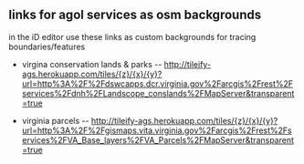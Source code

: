 ## links for agol services as osm backgrounds
in the iD editor use these links as custom backgrounds for tracing boundaries/features 

- virgina conservation lands & parks
-- http://tileify-ags.herokuapp.com/tiles/{z}/{x}/{y}?url=http%3A%2F%2Fdswcapps.dcr.virginia.gov%2Farcgis%2Frest%2Fservices%2Fdnh%2FLandscope_conslands%2FMapServer&transparent=true

- virginia parcels
-- http://tileify-ags.herokuapp.com/tiles/{z}/{x}/{y}?url=http%3A%2F%2Fgismaps.vita.virginia.gov%2Farcgis%2Frest%2Fservices%2FVA_Base_layers%2FVA_Parcels%2FMapServer&transparent=true
